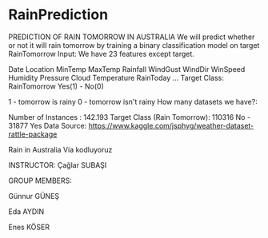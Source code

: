 # RainPrediction
PREDICTION OF RAIN TOMORROW IN AUSTRALIA
We will predict whether or not it will rain tomorrow by training a binary classification model on target RainTomorrow
Input: We have 23 features except target.

Date
Location
MinTemp
MaxTemp
Rainfall
WindGust
WindDir
WinSpeed
Humidity
Pressure
Cloud
Temperature
RainToday
...
Target Class: RainTomorrow Yes(1) - No(0)

1 - tomorrow is rainy
0 - tomorrow isn't rainy
How many datasets we have?:

Number of Instances : 142.193
Target Class (Rain Tomorrow): 110316 No - 31877 Yes
Data Source: https://www.kaggle.com/jsphyg/weather-dataset-rattle-package

Rain in Australia
Via kodluyoruz

INSTRUCTOR: Çağlar SUBAŞI

GROUP MEMBERS:

Günnur GÜNEŞ

Eda AYDIN

Enes KÖSER
